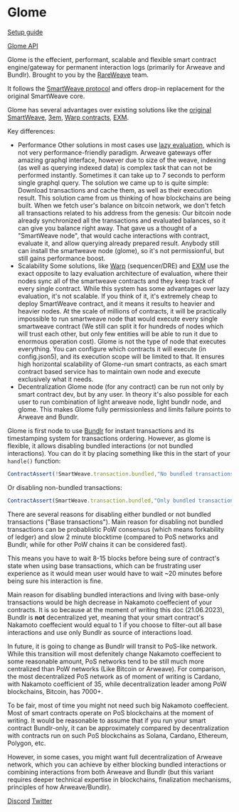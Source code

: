 # Glome

[Setup guide](./SETUP.md)

[Glome API](./API.md)

Glome is the effecient, performant, scalable and flexible smart contract engine/gateway for permanent interaction logs (primarily for Arweave and Bundlr). Brought to you by the [RareWeave](https://github.com/rareweave) team.

It follows the [SmartWeave protocol](https://github.com/ArweaveTeam/SmartWeave) and offers drop-in replacement for the original SmartWeave core.

Glome has several advantages over existing solutions like the [original SmartWeave](https://github.com/ArweaveTeam/SmartWeave), [3em](https://3em.exm.dev), [Warp contracts](https://warp.cc), [EXM](https://exm.dev).

Key differences:

- Performance
  Other solutions in most cases use [lazy evaluation](https://www.coindesk.com/tech/2020/06/11/with-arweaves-lazy-approach-to-smart-contracts-its-version-of-web3-does-more/), which is not very performance-friendly paradigm. 
  Arweave gateways offer amazing graphql interface, however due to size of the weave, indexing (as well as querying indexed data) is complex task that can not be performed instantly. 
  Sometimes it can take up to 7 seconds to perform single graphql query.
  The solution we came up to is quite simple: Download transactions and cache them, as well as their execution result.
  This solution came from us thinking of how blockchains are being built. 
  When we fetch user's balance on bitcoin network, we don't fetch all transactions related to his address from the genesis: Our bitcoin node already synchronized all the transactions and evaluated balances, so it can give you balance right away.
  That gave us a thought of a "SmartWeave node", that would cache interactions with contract, evaluate it, and allow querying already prepared result.
  Anybody still can install the smartweave node (glome), so it's not permissionful, but still gains performance boost.
- Scalability
  Some solutions, like [Warp](https://warp.cc) (sequencer/DRE) and [EXM](https://exm.dev) use the exact opposite to lazy evaluation architecture of evaluation, where their nodes sync all of the smartweave contracts and they keep track of every single contract. While this system has some advantages over lazy evaluation, it's not scalable. If you think of it, it's extremely cheap to deploy SmartWeave contract, and it means it results to heavier and heavier nodes.
  At the scale of millions of contracts, it will be practically impossible to run smartweave node that would execute every single smartweave contract (We still can split it for hundreds of nodes which will trust each other, but only few entities will be able to run it due to enormous operation cost).
  Glome is not the type of node that executes everything. You can configure which contracts it will execute (in config.json5), and its execution scope will be limited to that. 
  It ensures high horizontal scalability of Glome-run smart contracts, as each smart contract based service has to maintain own node and execute exclusively what it needs. 
- Decentralization
  Glome node (for any contract) can be run not only by smart contract dev, but by any user. In theory it's also possible for each user to run combination of light arweave node, light bundlr node, and glome. 
  This makes Glome fully permissionless and limits failure points to Arweave and Bundlr.

Glome is first node to use [Bundlr](https://bundlr.network) for instant transactions and its timestamping system for transactions ordering.
However, as glome is flexible, it allows disabling bundled interactions (or not bundled interactions).
You can do it by placing something like this in the start of your `handle()` function:

```js
ContractAssert(!SmartWeave.transaction.bundled,"No bundled transactions allowed")
```

Or disabling non-bundled transactions:

```js
ContractAssert(SmartWeave.transaction.bundled,"Only bundled transactions allowed")
```
There are several reasons for disabling either bundled or not bundled transactions ("Base transactions"). 
Main reason for disabling not bundled transactions can be probablistic PoW consensus (which means forkability of ledger) and slow 2 minute blocktime (compared to PoS networks and Bundlr, while for other PoW chains it can be considered fast).

This means you have to wait 8-15 blocks before being sure of contract's state when using base transactions, which can be frustrating user experience as it would mean user would have to wait ~20 minutes before being sure his interaction is fine.

Main reason for disabling bundled interactions and living with base-only transactions would be high decrease in Nakamoto coeffecient of your contracts.
It is so because at the moment of writing this doc (21.06.2023), Bundlr is **not** decentralized yet, meaning that your smart contract's Nakamoto coeffecient would equal to 1 if you choose to filter-out all base interactions and use only Bundlr as source of interactions load.

In future, it is going to change as Bundlr will transit to PoS-like network.
While this transition will most defenitely change Nakamoto coeffecient to some reasonable amount, PoS networks tend to be still much more centralized than PoW networks (Like Bitcoin or Arweave).
For comparison, the most decentralized PoS network as of moment of writing is Cardano, with Nakamoto coefficient of 35, while decentralization leader among PoW blockchains, Bitcoin, has 7000+.

To be fair, most of time you might not need such big Nakamoto coeffecient. Most of smart contracts operate on PoS blockchains at the moment of writing.
It would be reasonable to assume that if you run your smart contract Bundlr-only, it can be approximately compared by decentralization with contracts run on such PoS blockchains as Solana, Cardano, Ethereum, Polygon, etc.

However, in some cases, you might want full decentralization of Arweave network, which you can achieve by either blocking bundled interactions or combining interactions from both Arweave and Bundlr (but this variant requires deeper technical expertise in blockchains, finalization mechanisms, principles of how Arweave/Bundlr).

[Discord](https://discord.gg/2esZrmXsqs) [Twitter](https://twitter.com/rareweave) 
